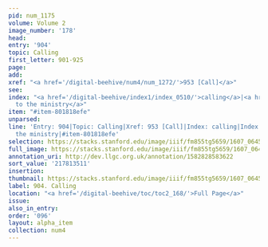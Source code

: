 ```yaml
---
pid: num_1175
volume: Volume 2
image_number: '178'
head:
entry: '904'
topic: Calling
first_letter: 901-925
page:
add:
xref: "<a href='/digital-beehive/num4/num_1272/'>953 [Call]</a>"
see:
index: "<a href='/digital-beehive/index1/index_0510/'>calling</a>|<a href='/digital-beehive/index1/index_0511/'>calling
  to the ministry</a>"
item: "#item-801818efe"
unparsed:
line: 'Entry: 904|Topic: Calling|Xref: 953 [Call]|Index: calling|Index: calling to
  the ministry|#item-801818efe'
selection: https://stacks.stanford.edu/image/iiif/fm855tg5659/1607_0645/964,3511,2771,794/full/0/default.jpg
full_image: https://stacks.stanford.edu/image/iiif/fm855tg5659/1607_0645/full/full/0/default.jpg
annotation_uri: http://dev.llgc.org.uk/annotation/1582828583622
sort_value: '217813511'
insertion:
thumbnail: https://stacks.stanford.edu/image/iiif/fm855tg5659/1607_0645/964,3511,600,180/250,/0/default.jpg
label: 904. Calling
location: "<a href='/digital-beehive/toc/toc2_168/'>Full Page</a>"
issue:
also_in_entry:
order: '096'
layout: alpha_item
collection: num4
---
```

